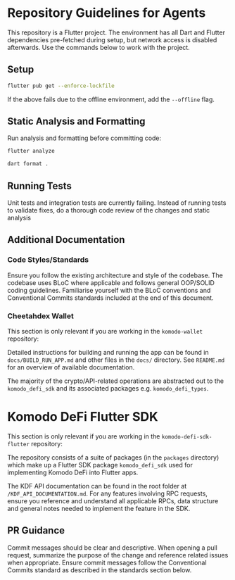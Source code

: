 # Repository Guidelines for Agents

This repository is a Flutter project. The environment has all Dart and Flutter dependencies pre-fetched during setup, but network access is disabled afterwards. Use the commands below to work with the project.

## Setup

```bash
flutter pub get --enforce-lockfile
```

If the above fails due to the offline environment, add the `--offline` flag.

## Static Analysis and Formatting

Run analysis and formatting before committing code:

```bash
flutter analyze

dart format .
```

## Running Tests

Unit tests and integration tests are currently failing. Instead of running tests to validate fixes, do a thorough code review of the changes and static analysis

## Additional Documentation

### Code Styles/Standards

Ensure you follow the existing architecture and style of the codebase. The codebase uses BLoC where applicable and follows general OOP/SOLID coding guidelines. Familiarise yourself with the BLoC conventions and Conventional Commits standards included at the end of this document.

### Cheetahdex Wallet

This section is only relevant if you are working in the `komodo-wallet` repository:

Detailed instructions for building and running the app can be found in `docs/BUILD_RUN_APP.md` and other files in the `docs/` directory. See `README.md` for an overview of available documentation.

The majority of the crypto/API-related operations are abstracted out to the `komodo_defi_sdk` and its associated packages e.g. `komodo_defi_types`.

# Komodo DeFi Flutter SDK

This section is only relevant if you are working in the `komodo-defi-sdk-flutter` repository:

The repository consists of a suite of packages (in the `packages` directory) which make up a Flutter SDK package `komodo_defi_sdk` used for implementing Komodo DeFi into Flutter apps.

The KDF API documentation can be found in the root folder at `/KDF_API_DOCUMENTATION.md`. For any features involving RPC requests, ensure you reference and understand all applicable RPCs, data structure and general notes needed to implement the feature in the SDK.

## PR Guidance

Commit messages should be clear and descriptive. When opening a pull request, summarize the purpose of the change and reference related issues when appropriate. Ensure commit messages follow the Conventional Commits standard as described in the standards section below.

<!-- The following sections are automatically generated during environment setup -->
